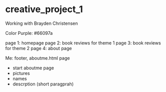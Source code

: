 # creative_project_1
Working with Brayden Christensen

Color Purple: #66097a

page 1: homepage
page 2: book reviews for theme 1
page 3: book reviews for theme 2
page 4: about page

Me: footer, aboutme.html page

- start aboutme page
-   pictures
-   names
-   descrption (short paragprah) 